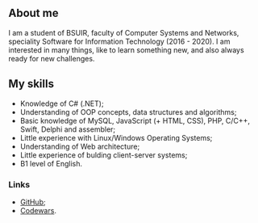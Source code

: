 ## About me
I am a student of BSUIR, faculty of Computer Systems and Networks, speciality Software for Information Technology (2016 - 2020). I am interested in many things, like to learn something new, and also always ready for new challenges.

## My skills
* Knowledge of C# (.NET);
* Understanding of OOP concepts, data structures and algorithms;
* Basic knowledge of MySQL, JavaScript (+ HTML, CSS), PHP, C/С++, Swift, Delphi and assembler;
* Little experience with Linux/Windows Operating Systems;
* Understanding of Web architecture;
* Little experience of bulding client-server systems;
* B1 level of English.



### Links
* [GitHub](https://github.com/AnnZh);
* [Codewars](https://www.codewars.com/users/AnnZh).
